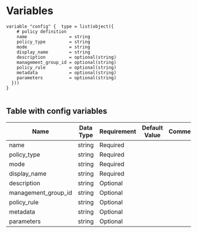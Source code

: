 # Variables

```
variable "config" {  type = list(object({
    # policy definition
    name                = string
    policy_type         = string
    mode                = string
    display_name        = string
    description         = optional(string)
    management_group_id = optional(string)
    policy_rule         = optional(string)
    metadata            = optional(string)
    parameters          = optional(string)
  }))
}


```


## Table with config variables

| Name | Data Type | Requirement | Default Value | Comment |
| ------- | --------- | ----------- | ------------- | ------- |
|name | string | Required |  |  |
|policy_type | string | Required |  |  |
|mode | string | Required |  |  |
|display_name | string | Required |  |  |
|description | string | Optional |  |  |
|management_group_id | string | Optional |  |  |
|policy_rule | string | Optional |  |  |
|metadata | string | Optional |  |  |
|parameters | string | Optional |  |  |


